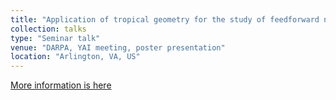 ```yaml
---
title: "Application of tropical geometry for the study of feedforward neural networks"
collection: talks
type: "Seminar talk"
venue: "DARPA, YAI meeting, poster presentation"
location: "Arlington, VA, US"
---
```


[More information is here](https://www.darpa.mil/attachments/2017YFAAwardWinners_forwebsite.docx)